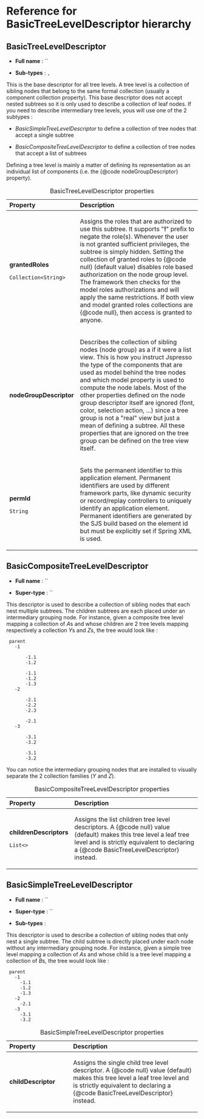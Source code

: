 Reference for BasicTreeLevelDescriptor hierarchy
================================================

BasicTreeLevelDescriptor
------------------------

-   **Full name** : ``

-   **Sub-types** : ``, ``

This is the base descriptor for all tree levels. A tree level is a collection of sibling nodes that belong to the same formal collection (usually a component collection property). This base descriptor does not accept nested subtrees so it is only used to describe a collection of leaf nodes. If you need to describe intermediary tree levels, yous will use one of the 2 subtypes :

-   *BasicSimpleTreeLevelDescriptor* to define a collection of tree nodes that accept a single subtree

-   *BasicCompositeTreeLevelDescriptor* to define a collection of tree nodes that accept a list of subtrees

Defining a tree level is mainly a matter of defining its representation as an individual list of components (i.e. the {@code nodeGroupDescriptor} property).

<table>
<caption>BasicTreeLevelDescriptor properties</caption>
<colgroup>
<col width="33%" />
<col width="66%" />
</colgroup>
<thead>
<tr class="header">
<th align="left">Property</th>
<th align="left">Description</th>
</tr>
</thead>
<tbody>
<tr class="odd">
<td align="left"><p><strong>grantedRoles</strong></p>
<p><code>Collection​&lt;​String​&gt;​</code></p></td>
<td align="left"><p>Assigns the roles that are authorized to use this subtree. It supports &quot;<strong>!</strong>&quot; prefix to negate the role(s). Whenever the user is not granted sufficient privileges, the subtree is simply hidden. Setting the collection of granted roles to {@code null} (default value) disables role based authorization on the node group level. The framework then checks for the model roles authorizations and will apply the same restrictions. If both view and model granted roles collections are {@code null}, then access is granted to anyone.</p></td>
</tr>
<tr class="even">
<td align="left"><p><strong>nodeGroupDescriptor</strong></p>
<p><code></code></p></td>
<td align="left"><p>Describes the collection of sibling nodes (node group) as a if it were a list view. This is how you instruct Jspresso the type of the components that are used as model behind the tree nodes and which model property is used to compute the node labels. Most of the other properties defined on the node group descriptor itself are ignored (font, color, selection action, ...) since a tree group is not a &quot;real&quot; view but just a mean of defining a subtree. All these properties that are ignored on the tree group can be defined on the tree view itself.</p></td>
</tr>
<tr class="odd">
<td align="left"><p><strong>permId</strong></p>
<p><code>String</code></p></td>
<td align="left"><p>Sets the permanent identifier to this application element. Permanent identifiers are used by different framework parts, like dynamic security or record/replay controllers to uniquely identify an application element. Permanent identifiers are generated by the SJS build based on the element id but must be explicitly set if Spring XML is used.</p></td>
</tr>
</tbody>
</table>

BasicCompositeTreeLevelDescriptor
---------------------------------

-   **Full name** : ``

-   **Super-type** : ``

This descriptor is used to describe a collection of sibling nodes that each nest multiple subtrees. The children subtrees are each placed under an intermediary grouping node. For instance, given a composite tree level mapping a collection of *A*s and whose children are 2 tree levels mapping respectively a collection *Y*s and *Z*s, the tree would look like :

     parent
       -1
         
           -1.1
           -1.2
         
           -1.1
           -1.2
           -1.3
       -2
         
           -2.1
           -2.2
           -2.3
         
           -2.1
       -3
         
           -3.1
           -3.2
         
           -3.1
           -3.2
     

You can notice the intermediary grouping nodes that are installed to visually separate the 2 collection families (*Y* and *Z*).

<table>
<caption>BasicCompositeTreeLevelDescriptor properties</caption>
<colgroup>
<col width="33%" />
<col width="66%" />
</colgroup>
<thead>
<tr class="header">
<th align="left">Property</th>
<th align="left">Description</th>
</tr>
</thead>
<tbody>
<tr class="odd">
<td align="left"><p><strong>childrenDescriptors</strong></p>
<p><code>List​&lt;​​&gt;​</code></p></td>
<td align="left"><p>Assigns the list children tree level descriptors. A {@code null} value (default) makes this tree level a leaf tree level and is strictly equivalent to declaring a {@code BasicTreeLevelDescriptor} instead.</p></td>
</tr>
</tbody>
</table>

BasicSimpleTreeLevelDescriptor
------------------------------

-   **Full name** : ``

-   **Super-type** : ``

-   **Sub-types** :

This descriptor is used to describe a collection of sibling nodes that only nest a single subtree. The child subtree is directly placed under each node without any intermediary grouping node. For instance, given a simple tree level mapping a collection of *A*s and whose child is a tree level mapping a collection of *B*s, the tree would look like :

     parent
       -1
         -1.1
         -1.2
         -1.3
       -2
         -2.1
       -3
         -3.1
         -3.2
     

<table>
<caption>BasicSimpleTreeLevelDescriptor properties</caption>
<colgroup>
<col width="33%" />
<col width="66%" />
</colgroup>
<thead>
<tr class="header">
<th align="left">Property</th>
<th align="left">Description</th>
</tr>
</thead>
<tbody>
<tr class="odd">
<td align="left"><p><strong>childDescriptor</strong></p>
<p><code></code></p></td>
<td align="left"><p>Assigns the single child tree level descriptor. A {@code null} value (default) makes this tree level a leaf tree level and is strictly equivalent to declaring a {@code BasicTreeLevelDescriptor} instead.</p></td>
</tr>
</tbody>
</table>



